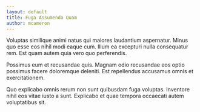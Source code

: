 ```yaml
---
layout: default
title: Fuga Assumenda Quam
author: mcameron
---
```


Voluptas similique animi natus qui maiores laudantium aspernatur. Minus quo esse eos nihil modi eaque cum. Illum ea excepturi nulla consequatur rem. Est quam autem quia vero quo perferendis.

Possimus eum et recusandae quis. Magnam odio recusandae eos optio possimus facere doloremque deleniti. Est repellendus accusamus omnis et exercitationem.

Quo explicabo omnis rerum non sunt quibusdam fuga voluptas. Inventore nihil eos vitae iusto a sunt. Explicabo et quae tempora occaecati autem voluptatibus sit.
